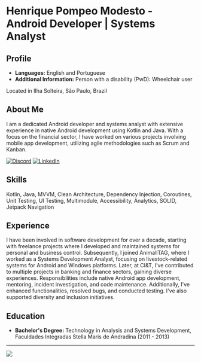
# Henrique Pompeo Modesto - Android Developer | Systems Analyst

## Profile

- **Languages:** English and Portuguese
- **Additional Information:** Person with a disability (PwD): Wheelchair user

Located in Ilha Solteira, São Paulo, Brazil

## About Me

I am a dedicated Android developer and systems analyst with extensive experience in native Android development using Kotlin and Java. With a focus on the financial sector, I have worked on various projects involving mobile app development, utilizing agile methodologies such as Scrum and Kanban.

[![Discord](https://img.shields.io/badge/Discord-%237289DA.svg?logo=discord&logoColor=white)](htttps://discord.gg/pompeoHenrique#3353) [![LinkedIn](https://img.shields.io/badge/LinkedIn-%230077B5.svg?logo=linkedin&logoColor=white)](https://linkedin.com/in/https://www.linkedin.com/in/henrique-pompeo-modesto-861a9074)

## Skills

Kotlin, Java, MVVM, Clean Architecture, Dependency Injection, Coroutines, Unit Testing, UI Testing, Multimodule, Accessibility, Analytics, SOLID, Jetpack Navigation

## Experience

I have been involved in software development for over a decade, starting with freelance projects where I developed and maintained systems for personal and business control. Subsequently, I joined AnimallTAG, where I worked as a Systems Development Analyst, focusing on livestock-related systems for Android and Windows platforms. Later, at CI&T, I've contributed to multiple projects in banking and finance sectors, gaining diverse experiences. Responsibilities include native Android app development, mentoring, incident investigation, and code maintenance. Additionally, I've enhanced functionalities, resolved bugs, and conducted testing. I've also supported diversity and inclusion initiatives.

## Education

- **Bachelor's Degree:** Technology in Analysis and Systems Development, Faculdades Integradas Stella Maris de Andradina (2011 - 2013)

---
[![](https://visitcount.itsvg.in/api?id=henrique-pompeo&icon=7&color=1)](https://visitcount.itsvg.in)
